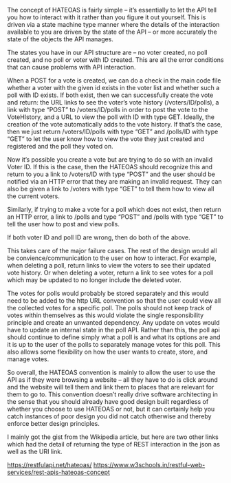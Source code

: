 The concept of HATEOAS is fairly simple – it’s essentially to let the API tell you how to interact with it rather than you figure it out yourself. This is driven via a state machine type manner where the details of the interaction available to you are driven by the state of the API – or more accurately the state of the objects the API manages. 

The states you have in our API structure are – no voter created, no poll created, and no poll or voter with ID created. This are all the error conditions that can cause problems with API interaction. 

When a POST for a vote is created, we can do a check in the main code file whether a voter with the given id exists in the voter list and whether such a poll with ID exists. If both exist, then we can successfully create the vote and return: the URL links to see the voter’s vote history (/voters/ID/polls), a link with type “POST” to /voters/ID/polls in order to post the vote to the VoteHIstory, and a URL to view the poll with ID with type GET. Ideally, the creation of the vote automatically adds to the vote history. If that’s the case, then we just return /voters/ID/polls with type “GET” and /polls/ID with type “GET” to let the user know how to view the vote they just created and registered and the poll they voted on.

Now it’s possible you create a vote but are trying to do so with an invalid Voter ID. If this is the case, then the HATEOAS should recognize this and return to you a link to /voters/ID with type “POST” and the user should be notified via an HTTP error that they are making an invalid request. They can also be given a link to /voters with type “GET” to tell them how to view all the current voters. 

Similarly, if trying to make a vote for a poll which does not exist, then return an HTTP error, a link to /polls and type “POST” and /polls with type “GET” to tell the user how to post and view polls. 

If both voter ID and poll ID are wrong, then do both of the above. 

This takes care of the major failure cases. The rest of the design would all be convience/communication to the user on how to interact. For example, when deleting a poll, return links to view the voters to see their updated vote history. Or when deleting a voter, return a link to see votes for a poll which may be updated to no longer include the deleted voter. 

The votes for polls would probably be stored separately and this would need to be added to the http URL convention so that the user could view all the collected votes for a specific poll. The polls should not keep track of votes within themselves as this would violate the single responsibility principle and create an unwanted dependency. Any update on votes would have to update an internal state in the poll API. Rather than this, the poll api should continue to define simply what a poll is and what its options are and it is up to the user of the polls to separately manage votes for this poll. This also allows some flexibility on how the user wants to create, store, and manage votes. 

So overall, the HATEOAS convention is mainly to allow the user to use the API as if they were browsing a website – all they have to do is click around and the website will tell them and link them to places that are relevant for them to go to. This convention doesn’t really drive software architecting in the sense that you should already have good design built regardless of whether you choose to use HATEOAS or not, but it can certainly help you catch instances of poor design you did not catch otherwise and thereby enforce better design principles. 

I mainly got the gist from the Wikipedia article, but here are two other links which had the detail of returning the type of REST interaction in the json as well as the URI link. 

https://restfulapi.net/hateoas/
https://www.w3schools.in/restful-web-services/rest-apis-hateoas-concept 
